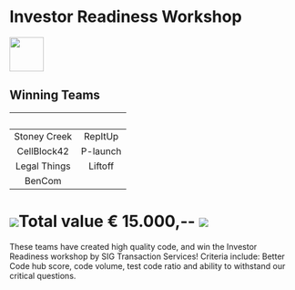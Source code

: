 # Investor Readiness Workshop

<img src="https://bettercodehub.com/edge/badge/Blockchaingers/BlockchainHackaton?branch=master" height="60"/>


## __Winning Teams__

| &nbsp;|&nbsp;|
| :---: | :---: |
| Stoney Creek | RepItUp |
| CellBlock42 | P-launch |
| Legal Things | Liftoff |
| BenCom |  |




# <img src="https://avatars0.githubusercontent.com/ml/246?s=140&v=4" />Total value € 15.000,-- <img src="https://avatars0.githubusercontent.com/ml/246?s=140&v=4" />



These teams have created high quality code, and win the Investor Readiness workshop by SIG Transaction Services!
Criteria include: Better Code hub score, code volume, test code ratio and ability to withstand our critical questions.
